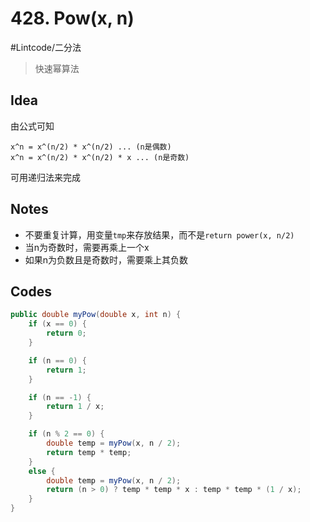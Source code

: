 # 428. Pow(x, n)
#Lintcode/二分法
> 快速幂算法  
## Idea
由公式可知 
```
x^n = x^(n/2) * x^(n/2) ... (n是偶数)
x^n = x^(n/2) * x^(n/2) * x ... (n是奇数)
```
可用递归法来完成
## Notes
- 不要重复计算，用变量`tmp`来存放结果，而不是`return power(x, n/2)`
- 当n为奇数时，需要再乘上一个x
- 如果n为负数且是奇数时，需要乘上其负数
## Codes
```java
public double myPow(double x, int n) {
    if (x == 0) {
        return 0;
    }

    if (n == 0) {
        return 1;
    }

    if (n == -1) {
        return 1 / x;
    }

    if (n % 2 == 0) {
        double temp = myPow(x, n / 2);
        return temp * temp;
    }
    else {
        double temp = myPow(x, n / 2);
        return (n > 0) ? temp * temp * x : temp * temp * (1 / x);
    }
}
```